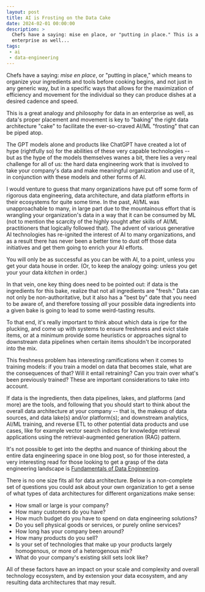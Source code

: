 ```yaml
---
layout: post
title: AI is Frosting on the Data Cake
date: 2024-02-01 00:00:00
description: >
  Chefs have a saying: mise en place, or "putting in place." This is a great analogy and philosophy for data in an
  enterprise as well...
tags:
 - ai
 - data-engineering
---
```


Chefs have a saying: _mise en place_, or "putting in place," which means to organize your ingredients and tools before
cooking begins, and not just in any generic way, but in a specific ways that allows for the maximization of efficiency
and movement for the individual so they can produce dishes at a desired cadence and speed.

This is a great analogy and philosophy for data in an enterprise as well, as data's proper placement and movement is key
to "baking" the right data architecture "cake" to facilitate the ever-so-craved AI/ML "frosting" that can be piped atop.

The GPT models alone and products like ChatGPT have created a lot of hype (rightfully so) for the abilities of these
very capable technologies -- but as the hype of the models themselves wanes a bit, there lies a very real challenge for
all of us: the hard data engineering work that is involved to take your company's data and make meaningful organization
and use of it, in conjunction with these models and other forms of AI.

I would venture to guess that many organizations have put off some form of rigorous data engineering, data architecture,
and data platform efforts in their ecosystems for quite some time. In the past, AI/ML was unapproachable to many, in
large part due to the mountainous effort that is wrangling your organization's data in a way that it can be consumed by
ML (not to mention the scarcity of the highly sought after skills of AI/ML practitioners that logically followed that).
The advent of various generative AI technologies has re-ignited the interest of AI to many organizations, and as a
result there has never been a better time to dust off those data initiatives and get them going to enrich your AI
efforts.

You will only be as successful as you can be with AI, to a point, unless you get your data house in order. (Or, to keep
the analogy going: unless you get your your data _kitchen_ in order.)

In that vein, one key thing does need to be pointed out: if data is the ingredients for this bake, realize that not all
ingredients are "fresh." Data can not only be non-authoritative, but it also has a "best by" date that you need to be
aware of, and therefore tossing _all_ your possible data ingredients into a given bake is going to lead to some
weird-tasting results.

To that end, it's really important to think about which data is ripe for the plucking, and come up with systems to
ensure freshness and evict stale items, or at a minimum provide some heuristics or approaches signal to downstream data
pipelines when certain items shouldn't be incorporated into the mix.

This freshness problem has interesting ramifications when it comes to training models: if you train a model on data that
becomes stale, what are the consequences of that? Will it entail retraining? Can you train over what's been previously
trained? These are important considerations to take into account.

If data is the ingredients, then data pipelines, lakes, and platforms (and more) are the tools, and following that you
should start to think about the overall data architecture at your company -- that is, the makeup of data sources, and
data lake(s) and/or platform(s); and downstream analytics, AI/ML training, and reverse ETL to other potential data
products and use cases, like for example vector search indices for knowledge retrieval applications using the
retrieval-augmented generation (RAG) pattern.

It's not possible to get into the depths and nuance of thinking about the entire data engineering space in one blog
post, so for those interested, a very interesting read for those looking to get a grasp of the data engineering
landscape is
[Fundamentals of Data Engineering](https://www.oreilly.com/library/view/fundamentals-of-data/9781098108298/).

There is no one size fits all for data architecture. Below is a non-complete set of questions you could ask about your
own organization to get a sense of what types of data architectures for different organizations make sense:

* How small or large is your company?
* How many customers do you have?
* How much budget do you have to spend on data engineering solutions?
* Do you sell physical goods or services, or purely online services?
* How long has your company been around?
* How many products do you sell?
* Is your set of technologies that make up your products largely homogenous, or more of a heterogenous mix?
* What do your company's existing skill sets look like?

All of these factors have an impact on your scale and complexity and overall technology ecosystem, and by extension your
data ecosystem, and any resulting data architectures that may result.
